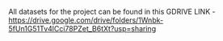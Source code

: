 All datasets for the project can be found in this GDRIVE LINK - https://drive.google.com/drive/folders/1Wnbk-5fUn1G51Tv4lCci78PZet_B6tXt?usp=sharing
